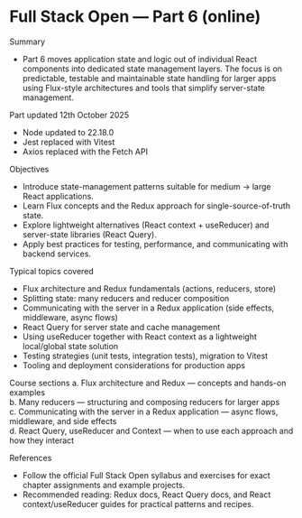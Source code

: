 # Full Stack Open — Part 6 (online)

Summary
- Part 6 moves application state and logic out of individual React components into dedicated state management layers. The focus is on predictable, testable and maintainable state handling for larger apps using Flux-style architectures and tools that simplify server-state management.

Part updated 12th October 2025
- Node updated to 22.18.0
- Jest replaced with Vitest
- Axios replaced with the Fetch API

Objectives
- Introduce state-management patterns suitable for medium → large React applications.
- Learn Flux concepts and the Redux approach for single-source-of-truth state.
- Explore lightweight alternatives (React context + useReducer) and server-state libraries (React Query).
- Apply best practices for testing, performance, and communicating with backend services.

Typical topics covered
- Flux architecture and Redux fundamentals (actions, reducers, store)
- Splitting state: many reducers and reducer composition
- Communicating with the server in a Redux application (side effects, middleware, async flows)
- React Query for server state and cache management
- Using useReducer together with React context as a lightweight local/global state solution
- Testing strategies (unit tests, integration tests), migration to Vitest
- Tooling and deployment considerations for production apps

Course sections
a. Flux architecture and Redux — concepts and hands-on examples  
b. Many reducers — structuring and composing reducers for larger apps  
c. Communicating with the server in a Redux application — async flows, middleware, and side effects  
d. React Query, useReducer and Context — when to use each approach and how they interact

References
- Follow the official Full Stack Open syllabus and exercises for exact chapter assignments and example projects.
- Recommended reading: Redux docs, React Query docs, and React context/useReducer guides for practical patterns and recipes.
